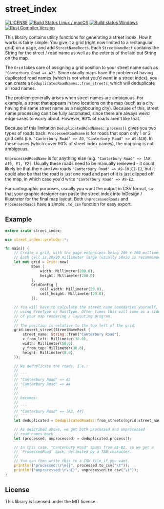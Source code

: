 # street_index

[![LICENSE](https://img.shields.io/badge/license-MIT-blue.svg)](LICENSE)
[![Build Status Linux / macOS](https://travis-ci.org/fschutt/street_index.svg?branch=master)](https://travis-ci.org/fschutt/street_index)
[![Build status Windows](https://ci.appveyor.com/api/projects/status/p487hewqh6bxeucv?svg=true)](https://ci.appveyor.com/project/fschutt/street_index)
[![Rust Compiler Version](https://img.shields.io/badge/rustc-1.26%20stable-blue.svg)]()

This library contains utility functions for generating a street index.
How it works is fairly simple: You give it a grid (right now limited 
to a rectangular grid) on a page, and add `StreetNameRect`s. Each 
`StreetNameRect` contains the String for the street / road name as well
as the extents of the laid out String on the map.

The `Grid` takes care of assigning a grid position to your street name 
such as `"Canterbury Road => A2"`. Since usually maps have the problem
of having duplicated road names (which is not what you'd want in a street 
index), you can create a `DeduplicatedRoadNames::from_streets`, which will
deduplicate all road names.

The problem generally arises when street names are ambigouus. For example,
a street that appears in two locations on the map (such as a city having 
the same street name as a neighbouring city). Because of this, street name
processing can't be fully automated, since there are always weird edge cases 
to worry about. However, 90% of roads aren't like that.

Because of this limitation `DeduplicatedRoadNames::process()` gives you
two types of roads back: `ProcessedRoadName` is for roads that span only
1 or 2 grid cells (i.e. `"Canterbury Road" => A9`, `"Canterbury Road" => A9-A10`).
In these cases (which cover 90% of street index names), the mapping is not
ambigouus.

`UnprocessedRoadName` is for anything else (e.g. `"Canterbury Road" => [A9, A10, E1, E2]`. 
Usually these roads need to be manually reviewed - it could likely be that 
there are two roads `"Canterbury Road" => A9-10;E1-E2`, but it could also
be that the road is just one road and part of it is just clipped off the map,
in which case you'd write `"Canterbury Road" => A9-E2`.  

For cartographic purposes, usually you want the output in CSV format, so
that your graphic designer can paste the street index into InDesign / 
Illustrator for the final map layout. Both `UnprocessedRoads` and 
`ProcessedRoads` have a simple `.to_csv` function for easy export.

## Example

```rust
extern crate street_index;

use street_index::prelude::*;

fn main() {
	// Create a grid, with the page extensions being 200 x 200 millimeter
	// Each cell is 20x20 millimeter large (usually 50x50 is recommended, though)
    let mut grid = Grid::new(
            Bbox { 
                width: Millimeter(200.0), 
                height: Millimeter(200.0) 
            },
            GridConfig {
                cell_width: Millimeter(20.0),
                cell_height: Millimeter(20.0),
            });

    // You will have to calculate the street name boundaries yourself, i.e. 
    // using FreeType or RustType. Often times this will come as a side-effect 
    // of your map rendering / layouting program.
    //
    // The position is relative to the top left of the grid.
    grid.insert_street(StreetNameRect {
        street_name: String::from("Canterbury Road"),
        x_from_left: Millimeter(30.0),
        width: Millimeter(50.0),
        y_from_top: Millimeter(30.0),
        height: Millimeter(8.0),
    });

    // We deduplicate the roads, i.e.:
    //
    // ```
    // "Canterbury Road" => A3
    // "Canterbury Road" => A4
    // ```
    // 
    // becomes:
    // 
    // ```
    // "Canterbury Road" => [A3, A4]
    // ```
    let deduplicated = DeduplicatedRoads::from_streets(&grid.street_names());

    // As described above, we get both processed and unprocessed 
    // road names back
    let (processed, unprocessed) = deduplicated.process();

    // In this case, "Canterbury Road" spans from B1-B2, so we get a 
    // `ProcessedRoad` back, delimited by a TAB character.
    // 
 	// You can then write this to a CSV file if you want.
    println!("processed:\r\n{}", processed.to_csv("\t"));
    println!("unprocessed:\r\n{}", unprocessed.to_csv("\t"));
}
```

## License

This library is licensed under the MIT license.